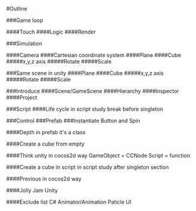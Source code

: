 #Outline

###Game loop

####Touch
####Logic
####Render

###Simulation

####Camera
####Cartesian coordinate system
####Plane
####Cube
#####x,y,z axis
#####Rotate
#####Scale

###Same scene in unity
####Plane
####Cube
#####x,y,z axis
#####Rotate
#####Scale

###Introduce 
####Scene/GameScene
####Hierarchy
####Inspector
####Project

###Script
####Life cycle in script study
break before singleton

###Control 
###Prefab
###Instantiate 
Button and Spin

####Depth in prefab
it's a class

####Create a cube from empty

####Think unity in cocos2d way
GameObject = CCNode
Script = function

####Create a cube in script 
in script study after singleton section

####Previous in cocos2d way

####Jolly Jam Unity

####Exclude list
C#
Animator/Animation
Paticle
UI


